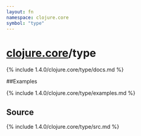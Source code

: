 ```yaml
---
layout: fn
namespace: clojure.core
symbol: "type"
---
```


# [clojure.core](../)/type

{% include 1.4.0/clojure.core/type/docs.md %}

##Examples

{% include 1.4.0/clojure.core/type/examples.md %}
## Source
{% include 1.4.0/clojure.core/type/src.md %}

